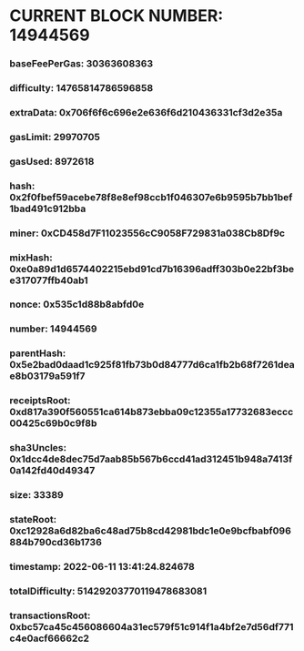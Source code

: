 # CURRENT BLOCK NUMBER: 14944569

### baseFeePerGas: 30363608363
### difficulty: 14765814786596858
### extraData: 0x706f6f6c696e2e636f6d210436331cf3d2e35a
### gasLimit: 29970705
### gasUsed: 8972618
### hash: 0x2f0fbef59acebe78f8e8ef98ccb1f046307e6b9595b7bb1bef1bad491c912bba
### miner: 0xCD458d7F11023556cC9058F729831a038Cb8Df9c
### mixHash: 0xe0a89d1d6574402215ebd91cd7b16396adff303b0e22bf3bee317077ffb40ab1
### nonce: 0x535c1d88b8abfd0e
### number: 14944569
### parentHash: 0x5e2bad0daad1c925f81fb73b0d84777d6ca1fb2b68f7261deae8b03179a591f7
### receiptsRoot: 0xd817a390f560551ca614b873ebba09c12355a17732683eccc00425c69b0c9f8b
### sha3Uncles: 0x1dcc4de8dec75d7aab85b567b6ccd41ad312451b948a7413f0a142fd40d49347
### size: 33389
### stateRoot: 0xc12928a6d82ba6c48ad75b8cd42981bdc1e0e9bcfbabf096884b790cd36b1736
### timestamp: 2022-06-11 13:41:24.824678
### totalDifficulty: 51429203770119478683081
### transactionsRoot: 0xbc57ca45c456086604a31ec579f51c914f1a4bf2e7d56df771c4e0acf66662c2
